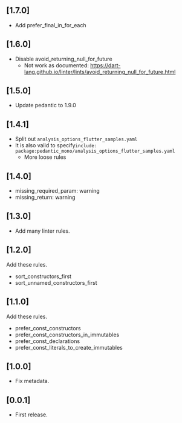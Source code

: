 ## [1.7.0]

- Add prefer_final_in_for_each

## [1.6.0]

- Disable avoid_returning_null_for_future
  - Not work as documented: https://dart-lang.github.io/linter/lints/avoid_returning_null_for_future.html

## [1.5.0]

- Update pedantic to 1.9.0

## [1.4.1]

- Split out `analysis_options_flutter_samples.yaml`
- It is also valid to specify`include: package:pedantic_mono/analysis_options_flutter_samples.yaml`
  - More loose rules

## [1.4.0]

- missing_required_param: warning
- missing_return: warning 

## [1.3.0]

- Add many linter rules.

## [1.2.0]

Add these rules.

- sort_constructors_first
- sort_unnamed_constructors_first

## [1.1.0]

Add these rules.

- prefer_const_constructors
- prefer_const_constructors_in_immutables
- prefer_const_declarations
- prefer_const_literals_to_create_immutables

## [1.0.0]

- Fix metadata.

## [0.0.1]

- First release.
